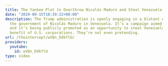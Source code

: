 ```yaml
---
title: The Yankee Plot to Overthrow Nicolás Maduro and Steal Venezuela’s Oil
date: "2019-09-15T10:39:32+08:00"
description: The Trump administration is openly engaging in a blatant effort to overthrow
  the government of Nicolás Maduro in Venezuela. It’s a campaign aimed at regime change,
  and it’s being publicly promoted as an opportunity to steal Venezuelan oil for the
  benefit of U.S. corporations. They’re not even pretending.
url: /theintercept/wVQn_DdkYlU/
providers:
  youtube:
    id: wVQn_DdkYlU
type: video
---
```

